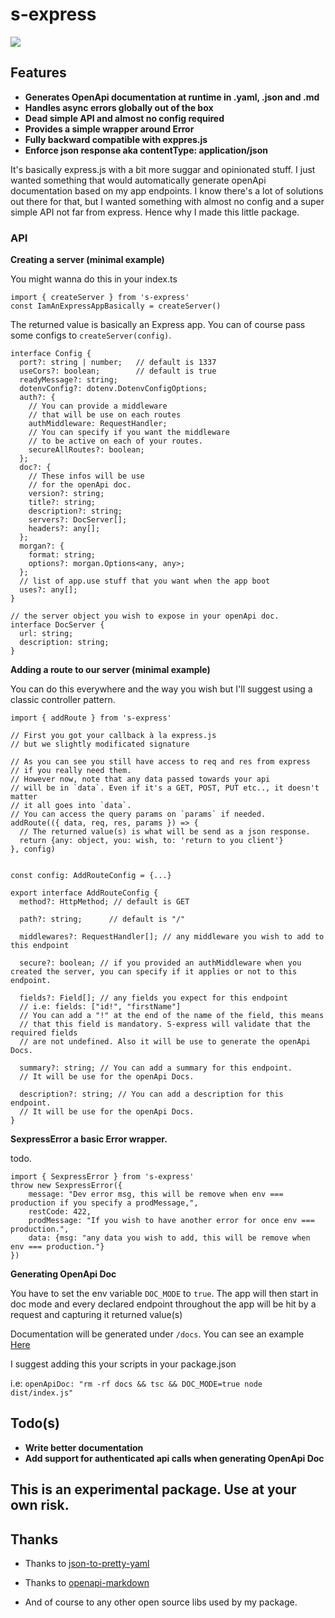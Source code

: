 # s-express

<img src="https://cdn.discordapp.com/attachments/688484592348561446/766241998868709406/unknown.png"
/>

## Features

- **Generates OpenApi documentation at runtime in .yaml, .json and .md**
- **Handles async errors globally out of the box**
- **Dead simple API and almost no config required**
- **Provides a simple wrapper around Error**
- **Fully backward compatible with exppres.js**
- **Enforce json response aka contentType: application/json**

It's basically express.js with a bit more suggar and opinionated stuff. I just wanted
something that would automatically generate openApi documentation based on my app
endpoints. I know there's a lot of solutions out there for that,
but I wanted something with almost no config and a super simple API not far from express. Hence why I made this little package.

### API

**Creating a server (minimal example)**

You might wanna do this in your index.ts

```TS
import { createServer } from 's-express'
const IamAnExpressAppBasically = createServer()
```

The returned value is basically an Express app.
You can of course pass some configs to `createServer(config)`.

```TS
interface Config {
  port?: string | number;   // default is 1337
  useCors?: boolean;        // default is true
  readyMessage?: string;
  dotenvConfig?: dotenv.DotenvConfigOptions;
  auth?: {
    // You can provide a middleware
    // that will be use on each routes
    authMiddleware: RequestHandler;
    // You can specify if you want the middleware
    // to be active on each of your routes.
    secureAllRoutes?: boolean;
  };
  doc?: {
    // These infos will be use
    // for the openApi doc.
    version?: string;
    title?: string;
    description?: string;
    servers?: DocServer[];
    headers?: any[];
  };
  morgan?: {
    format: string;
    options?: morgan.Options<any, any>;
  };
  // list of app.use stuff that you want when the app boot
  uses?: any[];
}

// the server object you wish to expose in your openApi doc.
interface DocServer {
  url: string;
  description: string;
}

```

**Adding a route to our server (minimal example)**

You can do this everywhere and the way you wish
but I'll suggest using a classic controller pattern.

```TS
import { addRoute } from 's-express'

// First you got your callback à la express.js
// but we slightly modificated signature

// As you can see you still have access to req and res from express
// if you really need them.
// However now, note that any data passed towards your api
// will be in `data`. Even if it's a GET, POST, PUT etc.., it doesn't matter
// it all goes into `data`.
// You can access the query params on `params` if needed.
addRoute(({ data, req, res, params }) => {
  // The returned value(s) is what will be send as a json response.
  return {any: object, you: wish, to: 'return to you client'}
}, config)


const config: AddRouteConfig = {...}

export interface AddRouteConfig {
  method?: HttpMethod; // default is GET

  path?: string;      // default is "/"

  middlewares?: RequestHandler[]; // any middleware you wish to add to this endpoint

  secure?: boolean; // if you provided an authMiddleware when you created the server, you can specify if it applies or not to this endpoint.

  fields?: Field[]; // any fields you expect for this endpoint
  // i.e: fields: ["id!", "firstName"]
  // You can add a "!" at the end of the name of the field, this means
  // that this field is mandatory. S-express will validate that the required fields
  // are not undefined. Also it will be use to generate the openApi Docs.

  summary?: string; // You can add a summary for this endpoint.
  // It will be use for the openApi Docs.

  description?: string; // You can add a description for this endpoint.
  // It will be use for the openApi Docs.
}

```

**SexpressError a basic Error wrapper.**

todo.

```TS
import { SexpressError } from 's-express'
throw new SexpressError({
    message: "Dev error msg, this will be remove when env === production if you specify a prodMessage,",
    restCode: 422,
    prodMessage: "If you wish to have another error for once env === production.",
    data: {msg: "any data you wish to add, this will be remove when env === production."}
})

```

**Generating OpenApi Doc**

You have to set the env variable `DOC_MODE` to `true`.
The app will then start in doc mode and every declared endpoint
throughout the app will be hit by a request and capturing it returned value(s)

Documentation will be generated under `/docs`.
You can see an example <a href="https://github.com/AppAndFlow/s-express/blob/master/openApiDocExample">Here</a>

I suggest adding this your scripts in your package.json

i.e: `openApiDoc: "rm -rf docs && tsc && DOC_MODE=true node dist/index.js"`

## Todo(s)

- **Write better documentation**
- **Add support for authenticated api calls when generating OpenApi Doc**

## This is an experimental package. Use at your own risk.

## Thanks

- Thanks to <a href="https://github.com/alexcrist/json-to-pretty-yaml">json-to-pretty-yaml<a/>

- Thanks to <a href="https://github.com/theBenForce/openapi-markdown">openapi-markdown<a/>

- And of course to any other open source libs used by my package.
